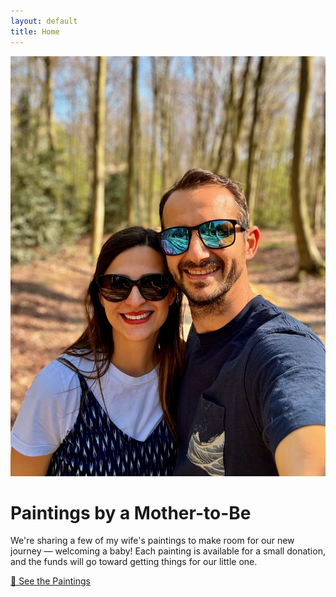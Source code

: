 ```yaml
---
layout: default
title: Home
---
```


<div class="text-center">
  <img src="/assets/images/profile.jpeg" alt="Our Photo" class="rounded-full w-40 mx-auto mb-4 shadow">

  <h1 class="text-3xl font-semibold mb-2">Paintings by a Mother-to-Be</h1>

  <p class="text-lg text-gray-700 mb-6">
    We're sharing a few of my wife's paintings to make room for our new journey — welcoming a baby! 
    Each painting is available for a small donation, and the funds will go toward getting things for our little one.
  </p>

  <a href="paintings.html" class="inline-block bg-blue-600 hover:bg-blue-700 text-white px-6 py-2 rounded shadow">
    🎨 See the Paintings
  </a>
</div>
